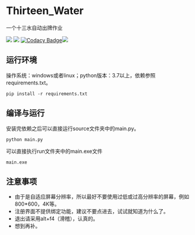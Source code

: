 # Thirteen_Water
一个十三水自动出牌作业

![](https://img.shields.io/badge/language-python-yellow.svg) ![](https://img.shields.io/apm/l/vim-mode.svg) [![Codacy Badge](https://api.codacy.com/project/badge/Grade/d8958cb5aedf4575b9cc25461f2c7e68)](https://www.codacy.com/manual/pullself/Thirteen_Warter?utm_source=github.com&amp;utm_medium=referral&amp;utm_content=pullself/Thirteen_Warter&amp;utm_campaign=Badge_Grade)![](https://travis-ci.org/pullself/Thirteen_Water.svg?branch=master)

## 运行环境
操作系统：windows或者linux；python版本：3.7以上，依赖参照requirements.txt。

```
pip install -r requirements.txt
```

## 编译与运行
安装完依赖之后可以直接运行source文件夹中的main.py。
```
python main.py
```
可以直接执行run文件夹中的main.exe文件
```
main.exe
```
## 注意事项

- 由于是自适应屏幕分辨率，所以最好不要使用过低或过高分辨率的屏幕，例如800*600，4K等。
- 注册界面不提供绑定功能，建议不要点进去，试试就知道为什么了。
- 退出请采用alt+f4（滑稽），认真的。
- 想到再补。
